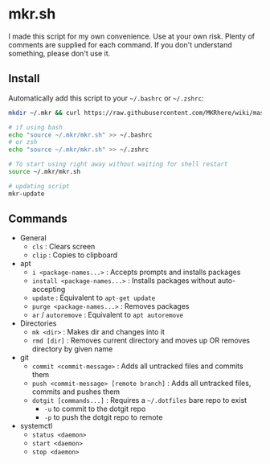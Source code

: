 # mkr.sh

I made this script for my own convenience. Use at your own risk. Plenty of comments are supplied for each command. If you don't understand something, please don't use it.

## Install

Automatically add this script to your `~/.bashrc` or `~/.zshrc`:

```bash
mkdir ~/.mkr && curl https://raw.githubusercontent.com/MKRhere/wiki/master/scripts/mkr.sh -o ~/.mkr/mkr.sh

# if using bash
echo "source ~/.mkr/mkr.sh" >> ~/.bashrc
# or zsh
echo "source ~/.mkr/mkr.sh" >> ~/.zshrc

# To start using right away without waiting for shell restart
source ~/.mkr/mkr.sh

# updating script
mkr-update
```

## Commands

- General
	- `cls` : Clears screen
	- `clip` : Copies to clipboard
- apt
	- `i <package-names...>` : Accepts prompts and installs packages
	- `install <package-names...>` : Installs packages without auto-accepting
	- `update` : Equivalent to `apt-get update`
	- `purge <package-names...>` : Removes packages
	- `ar` / `autoremove` : Equivalent to `apt autoremove`
- Directories
	- `mk <dir>` : Makes dir and changes into it
	- `rmd [dir]` : Removes current directory and moves up OR removes directory by given name
- git
	- `commit <commit-message>` : Adds all untracked files and commits them
	- `push <commit-message> [remote branch]` : Adds all untracked files, commits and pushes them
	- `dotgit [commands...]` : Requires a `~/.dotfiles` bare repo to exist
		- `-u` to commit to the dotgit repo
		- `-p` to push the dotgit repo to remote
- systemctl
	- `status <daemon>`
	- `start <daemon>`
	- `stop <daemon>`
